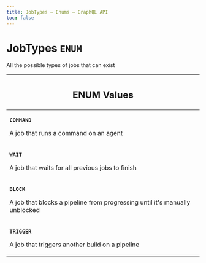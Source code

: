 ```yaml
---
title: JobTypes – Enums – GraphQL API
toc: false
---
```

<!--
  _____   ____    _   _  ____ _______   ______ _____ _____ _______
  |  __  / __   |  | |/ __ __   __| |  ____|  __ _   _|__   __|
  | |  | | |  | | |  | | |  | | | |    | |__  | |  | || |    | |
  | |  | | |  | | | . ` | |  | | | |    |  __| | |  | || |    | |
  | |__| | |__| | | |  | |__| | | |    | |____| |__| || |_   | |
  |_____/ ____/  |_| _|____/  |_|    |______|_____/_____|  |_|
  This file is auto-generated by script/generate_graphql_api_content.sh,
  please build the schema.json by running `rails api:graph:export`
  with https://github.com/buildkite/buildkite/,
  replace the content in data/graphql_data_schema.json
  and run the generation script `./scripts/generate-graphql-api-content.sh`.
-->
<!-- vale off -->
<h1 class="has-pills" data-algolia-exclude>
  JobTypes
  <span class="pill pill--enum pill--normal-case pill--large"><code>ENUM</code></span>
</h1>
<!-- vale on -->


<p>All the possible types of jobs that can exist</p>










<table class="responsive-table responsive-table--single-column-rows">
  <thead>
    <th>
      <h2 data-algolia-exclude>ENUM Values</h2>
    </th>
  </thead>
  <tbody>
    <tr><td><p><strong><code>COMMAND</code></strong></p><p>A job that runs a command on an agent</p></td></tr><tr><td><p><strong><code>WAIT</code></strong></p><p>A job that waits for all previous jobs to finish</p></td></tr><tr><td><p><strong><code>BLOCK</code></strong></p><p>A job that blocks a pipeline from progressing until it's manually unblocked</p></td></tr><tr><td><p><strong><code>TRIGGER</code></strong></p><p>A job that triggers another build on a pipeline</p></td></tr>
  </tbody>
</table>
